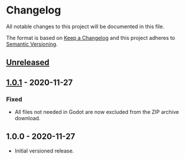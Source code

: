# Changelog

All notable changes to this project will be documented in this file.

The format is based on [Keep a Changelog](https://keepachangelog.com/en/1.0.0/)
and this project adheres to [Semantic Versioning](https://semver.org/spec/v2.0.0.html).

## [Unreleased]

## [1.0.1] - 2020-11-27

### Fixed

- All files not needed in Godot are now excluded from the ZIP archive download.

## 1.0.0 - 2020-11-27

- Initial versioned release.

[Unreleased]: https://github.com/Calinou/kenney-particle-pack/compare/v1.0.1...HEAD
[1.0.1]: https://github.com/Calinou/kenney-particle-pack/compare/v1.0.0...v1.0.1
